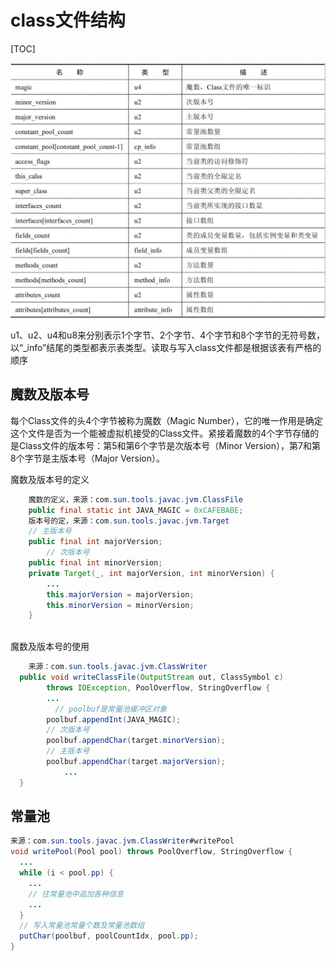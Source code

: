 # class文件结构

[TOC]

![class文件结构](https://raw.githubusercontent.com/YangLuchao/javac_study/main/src/book/chapter18/Test20Class%E6%96%87%E4%BB%B6%E7%9A%84%E7%BB%93%E6%9E%84.png)

u1、u2、u4和u8来分别表示1个字节、2个字节、4个字节和8个字节的无符号数，以“_info”结尾的类型都表示表类型。读取与写入class文件都是根据该表有严格的顺序

## 魔数及版本号

每个Class文件的头4个字节被称为魔数（Magic Number），它的唯一作用是确定这个文件是否为一个能被虚拟机接受的Class文件。紧接着魔数的4个字节存储的是Class文件的版本号：第5和第6个字节是次版本号（Minor Version），第7和第8个字节是主版本号（Major Version）。

魔数及版本号的定义

```java
	魔数的定义，来源：com.sun.tools.javac.jvm.ClassFile
  	public final static int JAVA_MAGIC = 0xCAFEBABE;
	版本号的定，来源：com.sun.tools.javac.jvm.Target
    // 主版本号
    public final int majorVersion; 
		// 次版本号
    public final int minorVersion;
    private Target(_, int majorVersion, int minorVersion) {
        ...
        this.majorVersion = majorVersion;
        this.minorVersion = minorVersion;
    }
    
```

魔数及版本号的使用

```java
	来源：com.sun.tools.javac.jvm.ClassWriter
  public void writeClassFile(OutputStream out, ClassSymbol c)
        throws IOException, PoolOverflow, StringOverflow {
  		...
	      // poolbuf是常量池缓冲区对象  
      	poolbuf.appendInt(JAVA_MAGIC);
        // 次版本号
        poolbuf.appendChar(target.minorVersion);
        // 主版本号
        poolbuf.appendChar(target.majorVersion);
 			...
  }
```

## 常量池

```java
来源：com.sun.tools.javac.jvm.ClassWriter#writePool
void writePool(Pool pool) throws PoolOverflow, StringOverflow {
  ...
  while (i < pool.pp) {
    ...
    // 往常量池中追加各种信息
    ...
  }
  // 写入常量池常量个数及常量池数组
  putChar(poolbuf, poolCountIdx, pool.pp);
}
```







